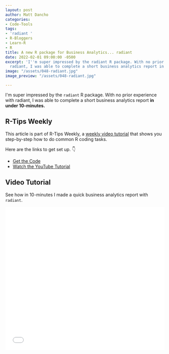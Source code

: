 ```yaml
---
layout: post
author: Matt Dancho
categories:
- Code-Tools
tags:
- 'radiant '
- R-Bloggers
- Learn-R
- R
title: A new R package for Business Analytics... radiant
date: 2022-02-01 09:00:00 -0500
excerpt: 'I''m super impressed by the radiant R package. With no prior exposure to
  radiant, I was able to complete a short business analytics report in under 10-minutes. '
image: "/assets/048-radiant.jpg"
image_preview: "/assets/048-radiant.jpg"

---
```

I'm super impressed by the `radiant` R package. With no prior experience with radiant, I was able to complete a short business analytics report **in under 10-minutes.**

## R-Tips Weekly

This article is part of R-Tips Weekly, a [weekly video tutorial](https://mailchi.mp/business-science/r-tips-newsletter) that shows you step-by-step how to do common R coding tasks.

Here are the links to get set up. 👇

* [Get the Code](https://mailchi.mp/business-science/r-tips-newsletter)
* [Watch the YouTube Tutorial](https://youtu.be/n27qWulZl1c)

## Video Tutorial

See how in 10-minutes I made a quick business analytics report with `radiant`.

<iframe width="100%" height="450" src="[https://www.youtube.com/embed/n27qWulZl1c](https://www.youtube.com/embed/n27qWulZl1c "https://www.youtube.com/embed/n27qWulZl1c")" title="YouTube video player" frameborder="0" allow="accelerometer; autoplay; clipboard-write; encrypted-media; gyroscope; picture-in-picture" allowfullscreen></iframe>
